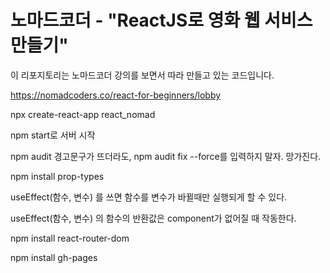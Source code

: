 # 노마드코더 - "ReactJS로 영화 웹 서비스 만들기"

이 리포지토리는 노마드코더 강의를 보면서 따라 만들고 있는 코드입니다.

https://nomadcoders.co/react-for-beginners/lobby

npx create-react-app react_nomad

npm start로 서버 시작

npm audit 경고문구가 뜨더라도, npm audit fix --force를 입력하지 말자. 망가진다.

npm install prop-types

useEffect(함수, 변수) 를 쓰면 함수를 변수가 바뀔때만 실행되게 할 수 있다.

useEffect(함수, 변수) 의 함수의 반환값은 component가 없어질 때 작동한다.

npm install react-router-dom

npm install gh-pages
